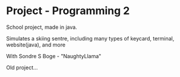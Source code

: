 Project - Programming 2
============================================
School project, made in java.

Simulates a skiing sentre, including many types of keycard, terminal,
website(java), and more

With Sondre S Boge - "NaughtyLlama"

Old project...
